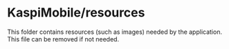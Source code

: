 # KaspiMobile/resources

This folder contains resources (such as images) needed by the application. This file can
be removed if not needed.
